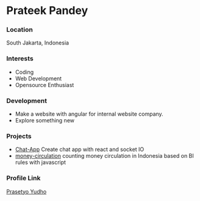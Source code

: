 # Prateek Pandey

### Location

South Jakarta, Indonesia

### Interests

- Coding
- Web Development
- Opensource Enthusiast

### Development

- Make a website with angular for internal website company.
- Explore something new  


### Projects

- [Chat-App](https://github.com/prasetyoyudo/chat-app) Create chat app with react and socket IO
- [money-circulation](https://github.com/prasetyoyudo/money-circulation) counting money circulation in Indonesia based on BI rules with javascript

### Profile Link

[Prasetyo Yudho](https://github.com/prasetyoyudo/)